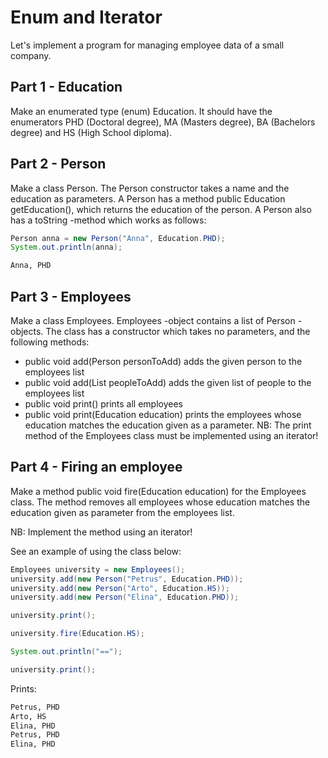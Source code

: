
# Enum and Iterator

Let's implement a program for managing employee data of a small company.

## Part 1 - Education

Make an enumerated type (enum) Education. It should have the enumerators PHD (Doctoral degree), MA (Masters degree), BA (Bachelors degree) and HS (High School diploma).

## Part 2 - Person

Make a class Person. The Person constructor takes a name and the education as parameters. A Person has a method public Education getEducation(), which returns the education of the person. A Person also has a toString -method which works as follows:

```java
Person anna = new Person("Anna", Education.PHD);
System.out.println(anna);
```

```markdown
Anna, PHD
```

## Part 3 - Employees

Make a class Employees. Employees -object contains a list of Person -objects. The class has a constructor which takes no parameters, and the following methods:

- public void add(Person personToAdd) adds the given person to the employees list
- public void add(List<Person> peopleToAdd) adds the given list of people to the employees list
- public void print() prints all employees
- public void print(Education education) prints the employees whose education matches the education given as a parameter.
NB: The print method of the Employees class must be implemented using an iterator!

## Part 4 - Firing an employee

Make a method public void fire(Education education) for the Employees class. The method removes all employees whose education matches the education given as parameter from the employees list.

NB: Implement the method using an iterator!

See an example of using the class below:

```java
Employees university = new Employees();
university.add(new Person("Petrus", Education.PHD));
university.add(new Person("Arto", Education.HS));
university.add(new Person("Elina", Education.PHD));

university.print();

university.fire(Education.HS);

System.out.println("==");

university.print();
```

Prints:

```markdown
Petrus, PHD
Arto, HS
Elina, PHD
Petrus, PHD
Elina, PHD
```
